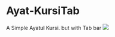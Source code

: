 # Ayat-KursiTab
A Simple Ayatul Kursi. but with Tab bar
![](https://lh6.googleusercontent.com/UILldIi87tKJV2HYahtatvtxqAJj61WxB79lqtgvgwbZV_NszQiR69BQh8NPpk2SlZtxR_xtwFMueG9VFEIz=w1280-h703)
